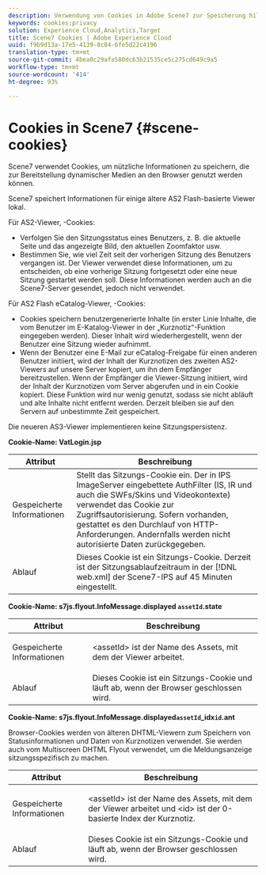 ```yaml
---
description: Verwendung von Cookies in Adobe Scene7 zur Speicherung hilfreicher Informationen, die zum Versand von dynamischen Medien an den Browser verwendet werden können.
keywords: cookies;privacy
solution: Experience Cloud,Analytics,Target
title: Scene7 Cookies | Adobe Experience Cloud
uuid: f9b9d13a-17e5-4139-8c84-6fe5d22c4196
translation-type: tm+mt
source-git-commit: 4bea0c29afa580dc63b21535ce5c275cd649c9a5
workflow-type: tm+mt
source-wordcount: '414'
ht-degree: 93%

---
```



# Cookies in Scene7 {#scene-cookies}

Scene7 verwendet Cookies, um nützliche Informationen zu speichern, die zur Bereitstellung dynamischer Medien an den Browser genutzt werden können.

Scene7 speichert Informationen für einige ältere AS2 Flash-basierte Viewer lokal.

Für AS2-Viewer, -Cookies:

* Verfolgen Sie den Sitzungsstatus eines Benutzers, z. B. die aktuelle Seite und das angezeigte Bild, den aktuellen Zoomfaktor usw.
* Bestimmen Sie, wie viel Zeit seit der vorherigen Sitzung des Benutzers vergangen ist. Der Viewer verwendet diese Informationen, um zu entscheiden, ob eine vorherige Sitzung fortgesetzt oder eine neue Sitzung gestartet werden soll. Diese Informationen werden auch an die Scene7-Server gesendet, jedoch nicht verwendet.

Für AS2 Flash eCatalog-Viewer, -Cookies:

* Cookies speichern benutzergenerierte Inhalte (in erster Linie Inhalte, die vom Benutzer im E-Katalog-Viewer in der „Kurznotiz“-Funktion eingegeben werden). Dieser Inhalt wird wiederhergestellt, wenn der Benutzer eine Sitzung wieder aufnimmt.
* Wenn der Benutzer eine E-Mail zur eCatalog-Freigabe für einen anderen Benutzer initiiert, wird der Inhalt der Kurznotizen des zweiten AS2-Viewers auf unsere Server kopiert, um ihn dem Empfänger bereitzustellen. Wenn der Empfänger die Viewer-Sitzung initiiert, wird der Inhalt der Kurznotizen vom Server abgerufen und in ein Cookie kopiert. Diese Funktion wird nur wenig genutzt, sodass sie nicht abläuft und alte Inhalte nicht entfernt werden. Derzeit bleiben sie auf den Servern auf unbestimmte Zeit gespeichert.

Die neueren AS3-Viewer implementieren keine Sitzungspersistenz.

**Cookie-Name: VatLogin.jsp**

| Attribut | Beschreibung |
|---|---|
| Gespeicherte Informationen | Stellt das Sitzungs-Cookie ein. Der in IPS ImageServer eingebettete AuthFilter (IS, IR und auch die SWFs/Skins und Videokontexte) verwendet das Cookie zur Zugriffsautorisierung. Sofern vorhanden, gestattet es den Durchlauf von HTTP-Anforderungen. Andernfalls werden nicht autorisierte Daten zurückgegeben. |
| Ablauf | Dieses Cookie ist ein Sitzungs-Cookie. Derzeit ist der Sitzungsablaufzeitraum in der [!DNL web.xml] der Scene7-IPS auf 45 Minuten eingestellt. |

**Cookie-Name: s7js.flyout.InfoMessage.displayed `assetId`.state**

<table id="table_6835D64C5D464A049F576621F2BE3FAD"> 
 <thead> 
  <tr> 
   <th colname="col1" class="entry"> Attribut </th> 
   <th colname="col2" class="entry"> Beschreibung </th> 
  </tr> 
 </thead>
 <tbody> 
  <tr> 
   <td colname="col1"> Gespeicherte Informationen </td> 
   <td colname="col2"> <p>&lt;assetId&gt; ist der Name des Assets, mit dem der Viewer arbeitet. </p> </td> 
  </tr> 
  <tr> 
   <td colname="col1"> Ablauf </td> 
   <td colname="col2"> Dieses Cookie ist ein Sitzungs-Cookie und läuft ab, wenn der Browser geschlossen wird. </td> 
  </tr> 
 </tbody> 
</table>

**Cookie-Name: s7js.flyout.InfoMessage.displayed`assetId`_idx`id`.ant**

Browser-Cookies werden von älteren DHTML-Viewern zum Speichern von Statusinformationen und Daten von Kurznotizen verwendet. Sie werden auch vom Multiscreen DHTML Flyout verwendet, um die Meldungsanzeige sitzungsspezifisch zu machen.

<table id="table_8F6CC83D32D54BEE99884318AD126C98"> 
 <thead> 
  <tr> 
   <th colname="col1" class="entry"> Attribut </th> 
   <th colname="col2" class="entry"> Beschreibung </th> 
  </tr> 
 </thead>
 <tbody> 
  <tr> 
   <td colname="col1"> Gespeicherte Informationen </td> 
   <td colname="col2"> <p> </p> <p> &lt;assetId&gt; ist der Name des Assets, mit dem der Viewer arbeitet und &lt;id&gt; ist der 0-basierte Index der Kurznotiz. </p> </td> 
  </tr> 
  <tr> 
   <td colname="col1"> Ablauf </td> 
   <td colname="col2"> Dieses Cookie ist ein Sitzungs-Cookie und läuft ab, wenn der Browser geschlossen wird. </td> 
  </tr> 
 </tbody> 
</table>

